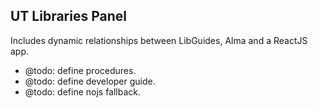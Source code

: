 ## UT Libraries Panel
Includes dynamic relationships between LibGuides, Alma and a ReactJS app.

- @todo: define procedures.
- @todo: define developer guide.
- @todo: define nojs fallback.
